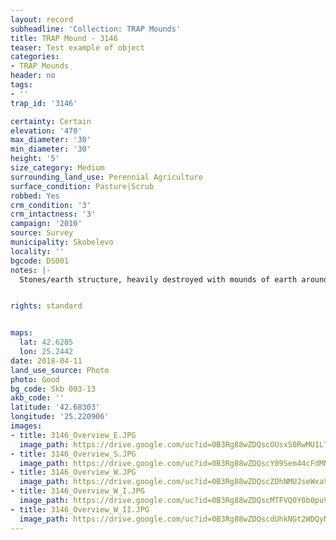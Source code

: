 ```yaml
---
layout: record
subheadline: 'Collection: TRAP Mounds'
title: TRAP Mound - 3146
teaser: Test example of object
categories:
- TRAP Mounds
header: no
tags:
- ''
trap_id: '3146'

certainty: Certain
elevation: '470'
max_diameter: '30'
min_diameter: '30'
height: '5'
size_category: Medium
surrounding_land_use: Perennial Agriculture
surface_condition: Pasture|Scrub
robbed: Yes
crm_condition: '3'
crm_intactness: '3'
campaign: '2010'
source: Survey
municipality: Skobelevo
locality: ''
bgcode: DS001
notes: |-
  Stones/earth structure, heavily destroyed with mounds of earth around, very spread to the south, around 15 m long and 20m wide.


rights: standard


maps:
  lat: 42.6285
  lon: 25.2442
date: 2018-04-11
land_use_source: Photo
photo: Good
bg_code: Skb 003-13
akb_code: ''
latitude: '42.68303'
longitude: '25.220906'
images:
- title: 3146_Overview_E.JPG
  image_path: https://drive.google.com/uc?id=0B3Rg88wZDQscOUsxS0RwMU1LT0E
- title: 3146_Overview_S.JPG
  image_path: https://drive.google.com/uc?id=0B3Rg88wZDQscY09Sem44cFdMNzA
- title: 3146_Overview_W.JPG
  image_path: https://drive.google.com/uc?id=0B3Rg88wZDQscZDhNMUJseWxaVFE
- title: 3146_Overview_W_I.JPG
  image_path: https://drive.google.com/uc?id=0B3Rg88wZDQscMTFVQ0Y0b0puVjA
- title: 3146_Overview_W_II.JPG
  image_path: https://drive.google.com/uc?id=0B3Rg88wZDQscdUhkNGt2WDQyNWc
---
```

